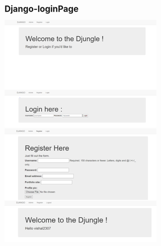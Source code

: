 # Django-loginPage

![Getting Started](./images/HomePage.png)
![Getting Started](./images/LoginPage.png)
![Getting Started](./images/RegistrationPage.png)
![Getting Started](./images/welcomeuser.png)
